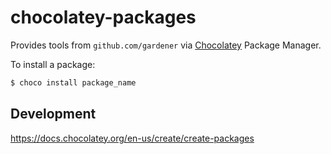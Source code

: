 # chocolatey-packages

Provides tools from `github.com/gardener` via [Chocolatey](https://chocolatey.org/) Package Manager.

To install a package:

```ps
$ choco install package_name
```

## Development

https://docs.chocolatey.org/en-us/create/create-packages
